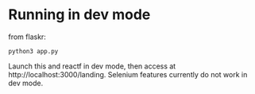 # Running in dev mode

from flaskr:

```
python3 app.py
```

Launch this and reactf in dev mode, then access at http://localhost:3000/landing. Selenium features currently do not work in dev mode.
